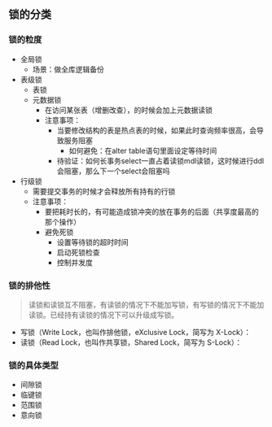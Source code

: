 ## 锁的分类

### 锁的粒度
* 全局锁
  * 场景：做全库逻辑备份
* 表级锁
  * 表锁
  * 元数据锁
    * 在访问某张表（增删改查），的时候会加上元数据读锁
    * 注意事项：
      * 当要修改结构的表是热点表的时候，如果此时查询频率很高，会导致服务阻塞
        * 如何避免：在alter table语句里面设定等待时间
      * 待验证：如何长事务select一直占着读锁mdl读锁，这时候进行ddl会阻塞，那么下一个select会阻塞吗
* 行级锁
  * 需要提交事务的时候才会释放所有持有的行锁
  * 注意事项：
    * 要把耗时长的，有可能造成锁冲突的放在事务的后面（共享度最高的那个操作）
    * 避免死锁
      * 设置等待锁的超时时间
      * 启动死锁检查
      * 控制并发度
### 锁的排他性
> 读锁和读锁互不阻塞，有读锁的情况下不能加写锁，有写锁的情况下不能加读锁。已经持有读锁的情况下可以升级成写锁。
* 写锁（Write Lock，也叫作排他锁，eXclusive Lock，简写为 X-Lock）：
* 读锁（Read Lock，也叫作共享锁，Shared Lock，简写为 S-Lock）：

### 锁的具体类型
* 间隙锁
* 临键锁
* 范围锁
* 意向锁
